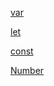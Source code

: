 [var](https://developer.mozilla.org/en-US/docs/Web/JavaScript/Reference/Statements/var)

[let](https://developer.mozilla.org/en-US/docs/Web/JavaScript/Reference/Statements/let)

[const](https://developer.mozilla.org/en-US/docs/Web/JavaScript/Reference/Statements/const)

[Number](https://developer.mozilla.org/en-US/docs/Web/JavaScript/Reference/Global_Objects/Number)

